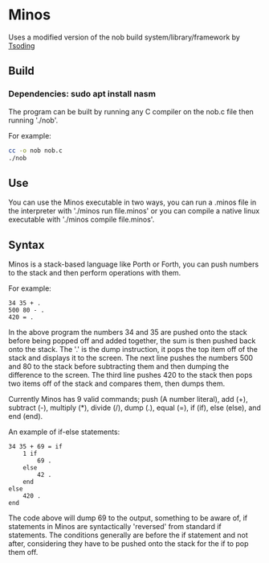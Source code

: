 # Minos

Uses a modified version of the nob build system/library/framework by [Tsoding](https://github.com/tsoding/)

## Build

### Dependencies: sudo apt install nasm

The program can be built by running any C compiler on the nob.c file then running './nob'.

For example:
```bash
cc -o nob nob.c
./nob
```

## Use

You can use the Minos executable in two ways, you can run a .minos file in the interpreter with './minos run file.minos' or you can compile a native linux executable with './minos compile file.minos'.

## Syntax

Minos is a stack-based language like Porth or Forth, you can push numbers to the stack and then perform operations with them.

For example:

```minos
34 35 + .
500 80 - .
420 = .
```

In the above program the numbers 34 and 35 are pushed onto the stack before being popped off and added together, the sum is then pushed back onto the stack.
The '.' is the dump instruction, it pops the top item off of the stack and displays it to the screen.
The next line pushes the numbers 500 and 80 to the stack before subtracting them and then dumping the difference to the screen.
The third line pushes 420 to the stack then pops two items off of the stack and compares them, then dumps them.

Currently Minos has 9 valid commands; push (A number literal), add (+), subtract (-), multiply (*), divide (/), dump (.), equal (=), if (if), else (else), and end (end).

An example of if-else statements:

```minos
34 35 + 69 = if
	1 if
		69 .
	else
		42 .
	end
else
	420 .
end
```

The code above will dump 69 to the output, something to be aware of, if statements in Minos are syntactically 'reversed' from standard if statements.
The conditions generally are before the if statement and not after, considering they have to be pushed onto the stack for the if to pop them off.
